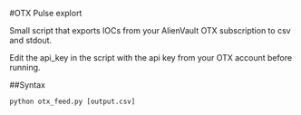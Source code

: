 #OTX Pulse explort

Small script that exports IOCs from your AlienVault OTX subscription to csv and stdout.

Edit the api_key in the script with the api key from your OTX account before running.

##Syntax

```python otx_feed.py [output.csv]```

